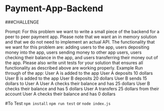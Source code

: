 # Payment-App-Backend
###CHALLENGE

Prompt: For this problem we want to write a small piece of the backend for a peer to peer payment app. Please note that we want an in memory solution and that we do not need to implement an actual API. 
The functionality that we want for this problem are: adding users to the app, users depositing money into the app, users sending money to other app users, users checking their balance in the app, and users transferring their money out of the app. Please also write unit tests for your solution that ensures all functionality as described above are working properly.
Example Run through of the app:
User A is added to the app
User A deposits 10 dollars
User B is added to the app
User B deposits 20 dollars
User B sends 15 dollars to User A
User A checks their balance and has 25 dollars
User B checks their balance and has 5 dollars
User A transfers 25 dollars from their account
User A checks their balance and has 0 dollars

#To Test
`npm install`
`npm run test` or `node index.js`